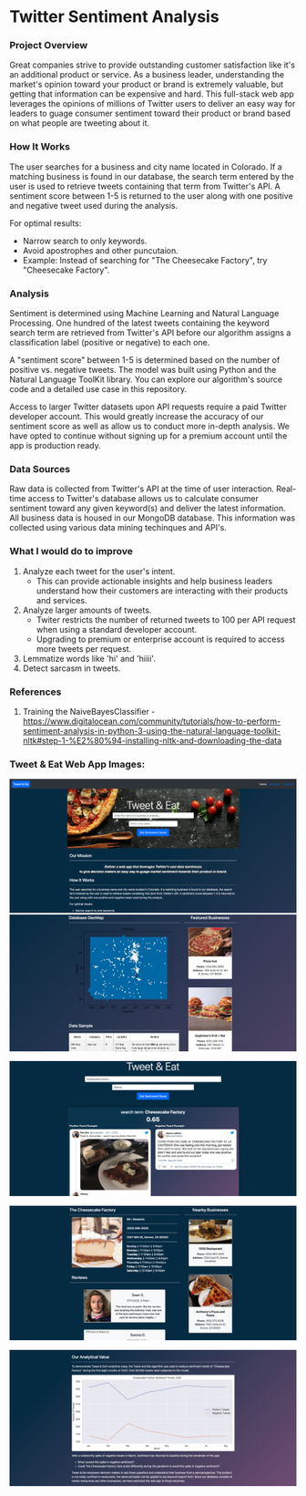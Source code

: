 # Twitter Sentiment Analysis

### Project Overview
Great companies strive to provide outstanding customer satisfaction like it's an additional product or service. As a business leader, understanding the market's opinion toward your product or brand is extremely valuable, but getting that information can be expensive and hard. This full-stack web app leverages the opinions of millions of Twitter users to deliver an easy way for leaders to guage consumer sentiment toward their product or brand based on what people are tweeting about it.

### How It Works
The user searches for a business and city name located in Colorado. If a matching business is found in our database, the search term entered by the user is used to retrieve tweets containing that term from Twitter's API. A sentiment score between 1-5 is returned to the user along with one positive and negative tweet used during the analysis.

For optimal results:
- Narrow search to only keywords.
- Avoid apostrophes and other puncutaion.
- Example: Instead of searching for "The Cheesecake Factory", try "Cheesecake Factory".

### Analysis
Sentiment is determined using Machine Learning and Natural Language Processing. One hundred of the latest tweets containing the keyword search term are retrieved from Twitter's API before our algorithm assigns a classification label (positive or negative) to each one.

A "sentiment score" between 1-5 is determined based on the number of positive vs. negative tweets. The model was built using Python and the Natural Language ToolKit library. You can explore our algorithm's source code and a detailed use case in this repository.

Access to larger Twitter datasets upon API requests require a paid Twitter developer account. This would greatly increase the accuracy of our sentiment score as well as allow us to conduct more in-depth analysis. We have opted to continue without signing up for a premium account until the app is production ready.

### Data Sources
Raw data is collected from Twitter's API at the time of user interaction. Real-time access to Twitter's database allows us to calculate consumer sentiment toward any given keyword(s) and deliver the latest information. All business data is housed in our MongoDB database. This information was collected using various data mining techinques and API's.

### What I would do to improve
1) Analyze each tweet for the user's intent.
    * This can provide actionable insights and help business leaders understand how their customers are interacting with their products and services. 
2) Analyze larger amounts of tweets.
    * Twiter restricts the number of returned tweets to 100 per API request when using a standard developer account.
    * Upgrading to premium or enterprise account is required to access more tweets per request.
3) Lemmatize words like 'hi' and 'hiiii'.
4) Detect sarcasm in tweets.

### References
1) Training the NaiveBayesClassifier - https://www.digitalocean.com/community/tutorials/how-to-perform-sentiment-analysis-in-python-3-using-the-natural-language-toolkit-nltk#step-1-%E2%80%94-installing-nltk-and-downloading-the-data

### Tweet & Eat Web App Images:
![Homepage](https://github.com/loganbonsignore/twitter-sentiment-analysis/blob/master/Images/homepage.png?raw=true)
![Database Overview](https://github.com/loganbonsignore/twitter-sentiment-analysis/blob/master/Images/database.png?raw=true)

![Search Result 1](https://github.com/loganbonsignore/twitter-sentiment-analysis/blob/master/Images/search_1.png?raw=true)

![Search Result 2](https://github.com/loganbonsignore/twitter-sentiment-analysis/blob/master/Images/search_2.png?raw=true)

![Analytical Value](https://github.com/loganbonsignore/twitter-sentiment-analysis/blob/master/Images/value.png?raw=true)
